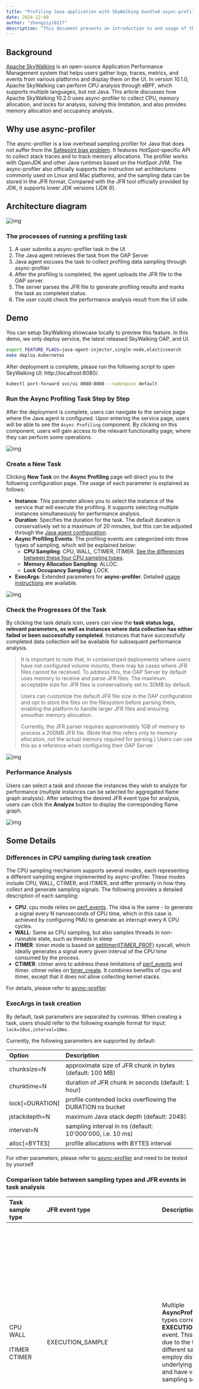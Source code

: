 ```yaml
---
title: "Profiling Java application with SkyWalking bundled async-profiler"
date: 2024-12-09
author: "zhengziyi0117"
description: "This document presents an introduction to and usage of the async-profiler in SkyWalking."
---
```


## Background

[Apache SkyWalking](https://skywalking.apache.org/) is an open-source Application Performance Management system that helps users gather logs, traces, metrics, and events from various platforms and display them on the UI.
In version 10.1.0, Apache SkyWalking can perform CPU analysis through eBPF, which supports multiple languages, but not Java. This article discusses how Apache SkyWalking 10.2.0 uses async-profiler to collect CPU, memory allocation, and locks for analysis, solving this limitation, and also provides memory allocation and occupancy analysis.

## Why use async-profiler

The async-profiler is a low overhead sampling profiler for Java that does not suffer from the [Safepoint bias problem](http://psy-lob-saw.blogspot.ru/2016/02/why-most-sampling-java-profilers-are.html). It features HotSpot-specific API to collect stack traces and to track memory allocations. The profiler works with OpenJDK and other Java runtimes based on the HotSpot JVM. The async-profiler also officially supports the instruction set architectures commonly used on Linux and Mac platforms, and the sampling data can be stored in the JFR format. Compared with the JFR tool officially provided by JDK, it supports lower JDK versions (JDK 6).

## Architecture diagram

![img](./arch.jpg)

### The processes of running a profiling task

1. A user submits a async-profiler task in the UI
2. The Java agent retrieves the task from the OAP Server
3. Java agent excuses the task to collect profiling data sampling through async-profiler
4. After the profiling is completed, the agent uploads the JFR file to the OAP server.
5. The server parses the JFR file to generate profiling results and marks the task as completed status.
6. The user could check the performance analysis result from the UI side.

## Demo 

You can setup SkyWalking showcase locally to preview this feature. In this demo, we only deploy service, the latest released SkyWalking OAP, and UI.

```sh
export FEATURE_FLAGS=java-agent-injector,single-node,elasticsearch
make deploy.kubernetes
```

After deployment is complete, please run the following script to open SkyWalking UI: http://localhost:8080/.

```sh
kubectl port-forward svc/ui 8080:8080 --namespace default
```

### Run the Async Profiling Task Step by Step

After the deployment is complete, users can navigate to the service page where the Java agent is configured. Upon entering the service page, users will be able to see the `Async Profiling` component. By clicking on this component, users will gain access to the relevant functionality page, where they can perform some operations.

![img](./facade.jpg)

### Create a New Task

Clicking **New Task** on the **Async Profiling** page will direct you to the following configuration page. The usage of each parameter is explained as follows:

- **Instance**: This parameter allows you to select the instance of the service that will execute the profiling. It supports selecting multiple instances simultaneously for performance analysis.
- **Duration**: Specifies the duration for the task. The default duration is conservatively set to a maximum of 20 minutes, but this can be adjusted through the [Java agent configuration]((https://github.com/apache/skywalking-java/blob/7e200bbbb052f0e03e5b2db09e1b0a4c6cf1d71c/apm-sniffer/config/agent.config#L170)).
- **Async Profiling Events**: The profiling events are categorized into three types of sampling, which will be explained below:
  - **CPU Sampling**: CPU, WALL, CTIMER, ITIMER. [See the differences between these four CPU sampling types](#Differences-in-CPU-sampling-during-task-creation).
  - **Memory Allocation Sampling**: ALLOC.
  - **Lock Occupancy Sampling**: LOCK.
- **ExecArgs**: Extended parameters for **async-profiler**. Detailed [usage instructions](#ExecArgs-in-task-creation) are available.

![img](./create_task.jpg)

### Check the Progresses Of the Task

By clicking the task details icon, users can view the **task status logs, relevant parameters, as well as instances where data collection has either failed or been successfully completed**. Instances that have successfully completed data collection will be available for subsequent performance analysis.

> It is important to note that, in containerized deployments where users have not configured volume mounts, there may be cases where JFR files cannot be received. To address this, the OAP Server by default uses memory to receive and parse JFR files. The maximum acceptable size for JFR files is conservatively set to 30MB by default.
>
> Users can customize the default JFR file size in the OAP configuration and opt to store the files on the filesystem before parsing them, enabling the platform to handle larger JFR files and ensuring smoother memory allocation.
>
> Currently, the JFR parser requires approximately 1GB of memory to process a 200MB JFR file. (Note that this refers only to memory allocation, not the actual memory required for parsing.) Users can use this as a reference when configuring their OAP Server

![img](./progress.jpg)

### Performance Analysis

Users can select a task and choose the instances they wish to analyze for performance (multiple instances can be selected for aggregated flame graph analysis). After selecting the desired JFR event type for analysis, users can click the **Analyze** button to display the corresponding flame graph.

![img](./performance.jpg)

## Some Details

### Differences in CPU sampling during task creation

The CPU sampling mechanism supports several modes, each representing a different sampling engine implemented by async-profiler. These modes include CPU, WALL, CTIMER, and ITIMER, and differ primarily in how they collect and generate sampling signals. The following provides a detailed description of each sampling: 

- **CPU**: cpu mode relies on [perf_events](https://man7.org/linux/man-pages/man2/perf_event_open.2.html). The idea is the same - to generate a signal every N nanoseconds of CPU time, which in this case is achieved by configuring PMU to generate an interrupt every K CPU cycles. 
- **WALL**: Same as CPU sampling, but also samples threads in non-runnable state, such as threads in sleep
- **ITIMER**:  itimer mode is based on [setitimer(ITIMER_PROF)](https://man7.org/linux/man-pages/man2/setitimer.2.html) syscall, which ideally generates a signal every given interval of the CPU time consumed by the process.
- **CTIMER**: ctimer aims to address these limitations of [perf_events](https://man7.org/linux/man-pages/man2/perf_event_open.2.html) and itimer. ctimer relies on [timer_create](https://man7.org/linux/man-pages/man2/timer_create.2.html). It combines benefits of cpu and itimer, except that it does not allow collecting kernel stacks.

For details, please refer to [async-profiler](https://github.com/async-profiler/async-profiler/blob/master/docs/CpuSamplingEngines.md)

### ExecArgs in task creation

By default, task parameters are separated by commas. When creating a task, users should refer to the following example format for input: `lock=10us,interval=10ms`.

Currently, the following parameters are supported by default:

| Option            | Description                                                |
| :---------------- | :--------------------------------------------------------- |
| chunksize=N       | approximate size of JFR chunk in bytes (default: 100 MB)   |
| chunktime=N       | duration of JFR chunk in seconds (default: 1 hour)         |
| lock\[=DURATION\] | profile contended locks overflowing the DURATION ns bucket |
| jstackdepth=N     | maximum Java stack depth (default: 2048\)                  |
| interval=N        | sampling interval in ns (default: 10'000'000, i.e. 10 ms)  |
| alloc\[=BYTES\]   | profile allocations with BYTES interval                    |

For other parameters, please refer to [async-profiler](https://github.com/async-profiler/async-profiler/blob/master/src/arguments.cpp#L44) and need to be tested by yourself

### Comparison table between sampling types and JFR events in task analysis

| Task sample type                            | JFR event type                                               | Description                                                  | Unit                                                         |
| :------------------------------------------ | :----------------------------------------------------------- | :----------------------------------------------------------- | :----------------------------------------------------------- |
| CPU<br />WALL<br /><br />ITIMER<br />CTIMER | EXECUTION\_SAMPLE                                            | Multiple **AsyncProfilerEventType** types correspond to the **EXECUTION_SAMPLE** event. This is primarily due to the fact that different sampling types employ distinct underlying mechanisms and have varying sampling scopes. | Sample times. <br />The execution time can be calculated based on the sampling interval. For instance, if the number of samples is 10 and the interval is set to 10ms, the total execution time can be estimated as 100ms (the default interval is 10ms) |
| LOCK                                        | THREAD\_PARK<br />JAVA\_MONITOR\_ENTER                       | Empty                                                        | ns                                                           |
| ALLOC                                       | OBJECT\_ALLOCATION\_IN\_NEW\_TLAB<br />OBJECT\_ALLOCATION\_OUTSIDE\_TLAB | Empty                                                        | byte                                                         |
| Add `live` option to extended parameters    | PROFILER\_LIVE\_OBJECT                                       | Because it is not in the event parameter of async-profiler, it is not selected separately in the task sampling type of the UI during implementation, but is used as an extended parameter | byte                                                         |

### performance expenses

**There is no performance overhead when an instance is not receiving an async-profiler task.** Performance impact is only introduced once the async-profiler performance analysis is initiated. The extent of this overhead depends on the specific configuration parameters. When using the default settings, the performance impact typically ranges from 0.3% to 10%. For more detailed information, please refer to the [issue](https://github.com/async-profiler/async-profiler/issues/14).